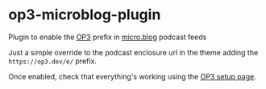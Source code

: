 # op3-microblog-plugin
Plugin to enable the [OP3](https://op3.dev) prefix in [micro.blog](https://micro.blog) podcast feeds

Just a simple override to the podcast enclosure url in the theme adding the `https://op3.dev/e/` prefix.

Once enabled, check that everything's working using the [OP3 setup page](https://op3.dev/setup).
